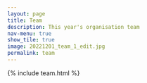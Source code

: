 ```yaml
---
layout: page
title: Team
description: This year's organisation team
nav-menu: true
show_tile: true
image: 20221201_team_1_edit.jpg
permalink: team
---
```

 {% include team.html %}
